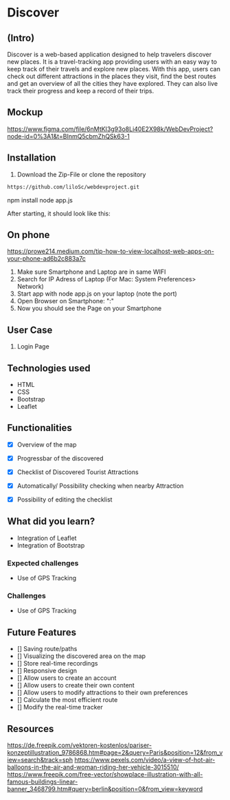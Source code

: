 # Discover
## (Intro)
Discover is a web-based application designed to help travelers discover new places. It is a travel-tracking app providing users with an easy way to keep track of their travels and explore new places. With this app, users can check out different attractions in the places they visit, find the best routes and get an overview of all the cities they have explored. They can also live track their progress and keep a record of their trips.

## Mockup
https://www.figma.com/file/6nMtKI3g93o8Li40E2X98k/WebDevProject?node-id=0%3A1&t=BInmQ5cbmZhQSk63-1


## Installation
1. Download the Zip-File or clone the repository
```bash
https://github.com/liloSc/webdevproject.git
```
npm install
node app.js 

After starting, it should look like this: 


## On phone
https://prowe214.medium.com/tip-how-to-view-localhost-web-apps-on-your-phone-ad6b2c883a7c
1. Make sure Smartphone and Laptop are in same WIFI
2. Search for IP Adress of Laptop (For Mac: System Preferences> Network)
3. Start app with node app.js on your laptop (note the port)
4. Open Browser on Smartphone: "<IPADRESS from Laptop>:<Portnumer>"
5. Now you should see the Page on your Smartphone

## User Case
1. Login Page



## Technologies used
- HTML
- CSS
- Bootstrap
- Leaflet


##  Functionalities
- [x] Overview of the map
- [x] Progressbar of the discovered 
- [x] Checklist of Discovered Tourist Attractions
- [x] Automatically/ Possibility checking when nearby Attraction 
- [x] Possibility of editing the checklist


## What did you learn?
- Integration of Leaflet
- Integration of Bootstrap


### Expected challenges
- Use of GPS Tracking

### Challenges
- Use of GPS Tracking

## Future Features
- [] Saving route/paths
- [] Visualizing the discovered area on the map
- [] Store real-time recordings
- [] Responsive design
- [] Allow users to create an account
- [] Allow users to create their own content
- [] Allow users to modify attractions to their own preferences
- [] Calculate the most efficient route
- [] Modify the real-time tracker


## Resources
https://de.freepik.com/vektoren-kostenlos/pariser-konzeptillustration_9786868.htm#page=2&query=Paris&position=12&from_view=search&track=sph
https://www.pexels.com/video/a-view-of-hot-air-balloons-in-the-air-and-woman-riding-her-vehicle-3015510/
https://www.freepik.com/free-vector/showplace-illustration-with-all-famous-buildings-linear-banner_3468799.htm#query=berlin&position=0&from_view=keyword
